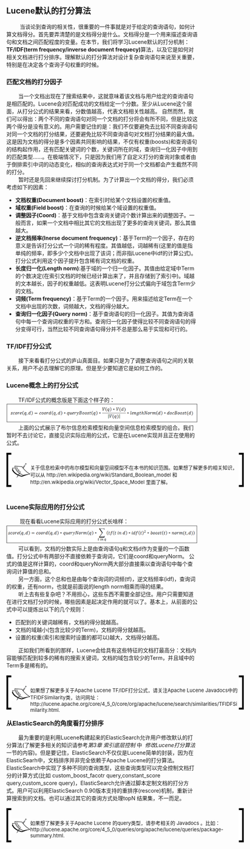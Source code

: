 ## Lucene默认的打分算法

<div>&nbsp;&nbsp;&nbsp;&nbsp;&nbsp;&nbsp;&nbsp;&nbsp;  当谈论到查询的相关性，很重要的一件事就是对于给定的查询语句，如何计算文档得分。首先要弄清楚的是文档得分是什么。文档得分是一个用来描述查询语句和文档之间匹配程度的变量。在本节，我们将学习Lucene默认的打分机制：<b>TF/IDF(term frequency/inverse document frequecy)</b>算法，以及它是如何对相关文档进行打分排序。理解默认的打分算法对设计复杂查询语句来说至关重要，特别是在决定各个查询子句权重的时候。</div>

### 匹配文档的打分因子

<div>&nbsp;&nbsp;&nbsp;&nbsp;&nbsp;&nbsp;&nbsp;&nbsp;当一个文档出现在了搜索结果中，这就意味着该文档与用户给定的查询语句是相匹配的。Lucene会对匹配成功的文档给定一个分数。至少从Lucene这个层面，从打分公式的结果来看，分数值越高，代表文档相关性越高。 自然而然，我们可以得出：两个不同的查询语句对同一个文档的打分将会有所不同，但是比较这两个得分是没有意义的。用户需要记住的是：我们不仅要避免去比较不同查询语句对同一个文档的打分结果，还要避免比较不同查询语句对文档打分结果的最大值。这是因为文档的得分是多个因素共同影响的结果，不仅有权重(boosts)和查询语句的结构起作用，还有匹配关键词的个数，关键词所在的域，查询归一化因子中用到的匹配类型……。在极端情况下，只是因为我们用了自定义打分的查询对象或者由于倒排索引中词的动态变化，相似的查询表达式对于同一个文档都会产生截然不同的打分。</div>
<div>&nbsp;&nbsp;&nbsp;&nbsp;&nbsp;&nbsp;&nbsp;&nbsp;暂时还是先回来继续探讨打分机制。为了计算出一个文档的得分，我们必须考虑如下的因素：
<ul>
<li><b>文档权重(Document boost)</b>：在索引时给某个文档设置的权重值。</li>
<li><b>域权重(Field boost)</b>：在查询的时候给某个域设置的权重值。</li>
<li><b>调整因子(Coord)</b>：基于文档中包含查询关键词个数计算出来的调整因子。一般而言，如果一个文档中相比其它的文档出现了更多的查询关键词，那么其值越大。</li>
<li><b>逆文档频率(Inerse document frequency)</b>：基于Term的一个因子，存在的意义是告诉打分公式一个词的稀有程度。其值越低，词越稀有(这里的值是指单纯的频率，即多少个文档中出现了该词；而非指Lucene中idf的计算公式)。打分公式利用这个因子提升包含稀有词文档的权重。</li>
<li><b>长度归一化(Length norm)</b>:基于域的一个归一化因子。其值由给定域中Term的个数决定(在索引文档的时候已经计算出来了，并且存储到了索引中)。域越的文本越长，因子的权重越低。这表明Lucene打分公式偏向于域包含Term少的文档。</li>
<li><b>词频(Term frequency)</b>：基于Term的一个因子。用来描述给定Term在一个文档中出现的次数，词频越大，文档的得分越大。</li>
<li><b>查询归一化因子(Query norm)</b>：基于查询语句的归一化因子。其值为查询语句中每一个查询词权重的平方和。查询归一化因子使得比较不同查询语句的得分变得可行，当然比较不同查询语句得分并不总是那么易于实现和可行的。</li>
</ul>
</div>

### TF/IDF打分公式

<div>&nbsp;&nbsp;&nbsp;&nbsp;&nbsp;&nbsp;&nbsp;&nbsp;接下来看看打分公式的庐山真面目。如果只是为了调整查询语句之间的关联关系，用户不必去理解它的原理。但是至少要知道它是如何工作的。</div>

### Lucene概念上的打分公式

<div>&nbsp;&nbsp;&nbsp;&nbsp;&nbsp;&nbsp;&nbsp;&nbsp;TF/IDF公式的概念版是下面这个样子的：<br/>
<img src="../conceptual_score_formula.png" />
<br/>
&nbsp;&nbsp;&nbsp;&nbsp;&nbsp;&nbsp;&nbsp;&nbsp;上面的公式展示了布尔信息检索模型和向量空间信息检索模型的组合。我们暂时不去讨论它，直接见识实际应用的公式，它是在Lucene实现并且正在使用的公式。
</div>
<br/><!--note structure -->
<div style="height:90px;width:650px;">
    <div style="float:left;width:13px;height:100%; background:black;">
        <img src="../lm.png" height="80px" width="13px" style="margin-top:5px;"/>
    </div>
    <div style="float:left;width:50px;height:100%;position:relative;">
	    <img src="../note.png" style="position:absolute; top:30%; "/>
    </div>
<div style="float:left; width:550px;height:100%;">
	<p style="font-size:13px;"><br/>关于信息检索中的布尔模型和向量空间模型不在本书的知识范围。如果想了解更多的相关知识，可以从 http://en.wikipedia.org/wiki/Standard_Boolean_model 和 http://en.wikipedia.org/wiki/Vector_Space_Model 里面了解。 </p>
</div>
<div style="float:left;width:13px;height:100%;background:black;">
  <img src="../rm.png" height="80px" width="13px" style="margin-top:5px;"/>
</div>
</div> <!-- end of note structure -->
<br/>
<div/>

### Lucene实际应用的打分公式

<div>&nbsp;&nbsp;&nbsp;&nbsp;&nbsp;&nbsp;&nbsp;&nbsp; 现在看看Lucene实际应用的打分公式长啥样：<br/>
<img src="../practical_score_formula.png"/><br/>&nbsp;&nbsp;&nbsp;&nbsp;&nbsp;&nbsp;&nbsp;&nbsp;可以看到，文档的分数实际上是由查询语句q和文档d作为变量的一个函数值。打分公式中有两部分不直接依赖于查询词，它们是coord和queryNorm。 公式的值是这样计算的，coord和queryNorm两大部分直接乘以查询语句中每个查询词计算值的总和。<br/>
&nbsp;&nbsp;&nbsp;&nbsp;&nbsp;&nbsp;&nbsp;&nbsp;另一方面，这个总和也是由每个查询词的词频(tf)，逆文档频率(idf)，查询词的权重，还有norm，也就是前面说的length norm相乘而得的结果。<br/>
&nbsp;&nbsp;&nbsp;&nbsp;&nbsp;&nbsp;&nbsp;&nbsp;听上去有些复杂吧？不用担心，这些东西不需要全部记住。用户只需要知道在进行文档打分的时候，哪些因素是起决定作用的就可以了。基本上，从前面的公式中可以提炼出以下的几个规则：
<ul>
    <li>匹配到的关键词越稀有，文档的得分就越高。</li>
    <li>文档的域越小(包含比较少的Term)，文档的得分就越高。</li>
    <li>设置的权重(索引和搜索时设置的都可以)越大，文档得分越高。</li>
</ul>
&nbsp;&nbsp;&nbsp;&nbsp;&nbsp;&nbsp;&nbsp;&nbsp;正如我们所看到的那样，Lucene会给具有这些特征的文档打最高分：文档内容能够匹配到较多的稀有的搜索关键词，文档的域包含较少的Term，并且域中的Term多是稀有的。
</div>
<br/><!--note structure -->
<div style="height:90px;width:650px;">
    <div style="float:left;width:13px;height:100%; background:black;">
        <img src="../lm.png" height="80px" width="13px" style="margin-top:5px;"/>
    </div>
    <div style="float:left;width:50px;height:100%;position:relative;">
	    <img src="../note.png" style="position:absolute; top:30%; "/>
    </div>
<div style="float:left; width:550px;height:100%;">
	<p style="font-size:13px;"><br/>如果想了解更多关于Apache Lucene TF/IDF打分公式，请关注Apache Lucene Javadocs中的TFIDFSimilarity类，访问网址： http://lucene.apache.org/core/4_5_0/core/org/apache/lucene/search/similarities/TFIDFSimilarity.html. </p>
</div>
<div style="float:left;width:13px;height:100%;background:black;">
  <img src="../rm.png" height="80px" width="13px" style="margin-top:5px;"/>
</div>
</div> <!-- end of note structure -->
<div></div>

### 从ElasticSearch的角度看打分排序

<div>&nbsp;&nbsp;&nbsp;&nbsp;&nbsp;&nbsp;&nbsp;&nbsp;最为重要的是利用Lucene构建起来的ElasticSearch允许用户修改默认的打分算法(了解更多相关的知识请参考<i>第3章 索引底层控制</i>&nbsp;中&nbsp;<i> 修改Lucene打分算法</i>一节的内容)。但是要记住，ElasticSearch不仅仅是Lucene简单的封装，因为在ElasticSearh中，文档排序并非完全依赖于Apache Lucene的打分算法。ElasticSearch中实现了多种不同的查询类型，这些查询类型可以完全控制文档打分的计算方式(比如 custom_boost_facotr query,constant_score query,custom_score query)，ElasticSearch允许通过脚本定制文档的打分方式。用户可以利用ElasticSearch 0.90版本支持的重排序(rescore)机制，重新计算搜索到的文档。也可以通过其它的查询方式处理topN 结果集，不一而足。</div>
<br/><!--note structure -->
<div style="height:90px;width:650px;">
    <div style="float:left;width:13px;height:100%; background:black;">
        <img src="../lm.png" height="80px" width="13px" style="margin-top:5px;"/>
    </div>
    <div style="float:left;width:50px;height:100%;position:relative;">
	    <img src="../note.png" style="position:absolute; top:30%; "/>
    </div>
<div style="float:left; width:550px;height:100%;">
	<p style="font-size:13px;"><br/>如果想了解更多关于Apache Lucene 的query类型，请参考相关的 Javadocs 。比如： http://lucene.apache.org/core/4_5_0/queries/org/apache/lucene/queries/package-summary.html.</p>
</div>
<div style="float:left;width:13px;height:100%;background:black;">
  <img src="../rm.png" height="80px" width="13px" style="margin-top:5px;"/>
</div>
</div> <!-- end of note structure -->
<div></div>
